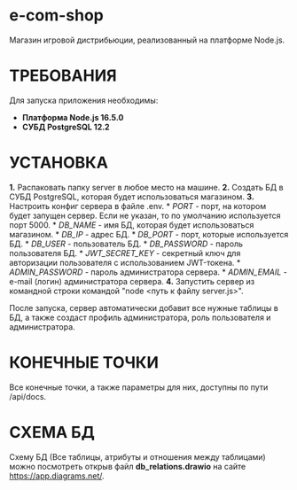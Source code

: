 e-com-shop
==========
Магазин игровой дистрибьюции, реализованный на платформе Node.js.

ТРЕБОВАНИЯ
==========
Для запуска приложения необходимы:
* **Платформа Node.js 16.5.0**
* **СУБД PostgreSQL 12.2**

УСТАНОВКА
=========
**1.** Распаковать папку server в любое место на машине.
**2.** Создать БД в СУБД PostgreSQL, которая будет использоваться магазином.
**3.** Настроить конфиг сервера в файле .env.
	   * *PORT* - порт, на котором будет запущен сервер. Если не указан, то по умолчанию используется порт 5000.
	   * *DB_NAME* - имя БД, которая будет использоваться магазином.
	   * *DB_IP* - адрес БД.
	   * *DB_PORT* - порт, которые используется БД.
	   * *DB_USER* - пользователь БД.
	   * *DB_PASSWORD* - пароль пользователя БД.
	   * *JWT_SECRET_KEY* - секретный ключ для авторизации пользователя с использованием JWT-токена.
	   * *ADMIN_PASSWORD* - пароль администратора сервера.
	   * *ADMIN_EMAIL* - e-mail (логин) администратора сервера.
**4.** Запустить сервер из командной строки командой "node <путь к файлу server.js>".

После запуска, сервер автоматически добавит все нужные таблицы в БД, а также создаст профиль администратора, роль пользователя и администратора.

КОНЕЧНЫЕ ТОЧКИ
==============
Все конечные точки, а также параметры для них, доступны по пути /api/docs.

СХЕМА БД
========
Схему БД (Все таблицы, атрибуты и отношения между таблицами) можно посмотреть открыв файл **db_relations.drawio** на сайте https://app.diagrams.net/.
